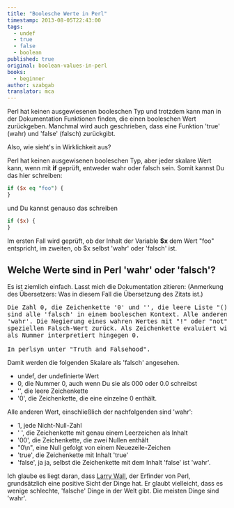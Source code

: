 ```yaml
---
title: "Boolesche Werte in Perl"
timestamp: 2013-08-05T22:43:00
tags:
  - undef
  - true
  - false
  - boolean
published: true
original: boolean-values-in-perl
books:
  - beginner
author: szabgab
translator: mca
---
```



Perl hat keinen ausgewiesenen booleschen Typ und trotzdem kann man in 
der Dokumentation Funktionen finden, die einen booleschen Wert zurückgeben.
Manchmal wird auch geschrieben, dass eine Funktion 'true' (wahr) und 'false' (falsch)
zurückgibt.

Also, wie sieht's in Wirklichkeit aus?


Perl hat keinen ausgewisenen booleschen Typ, aber jeder skalare Wert kann, wenn mit
<b>if</b> geprüft, entweder wahr oder falsch sein. Somit kannst Du das hier schreiben:

```perl
if ($x eq "foo") {
}
```

und Du kannst genauso das schreiben

```perl
if ($x) {
}
```

Im ersten Fall wird geprüft, ob der Inhalt der Variable <b>$x</b> dem Wert "foo"
entspricht, im zweiten, ob $x selbst 'wahr' oder 'falsch' ist.

## Welche Werte sind in Perl 'wahr' oder 'falsch'?

Es ist ziemlich einfach. Lasst mich die Dokumentation zitieren:
(Anmerkung des Übersetzers: Was in diesem Fall die Übersetzung des
Zitats ist.)

<pre>
Die Zahl 0, die Zeichenkette '0' und '', die leere Liste "()" und "undef"
sind alle 'falsch' in einem booleschen Kontext. Alle anderen Werte sind 
'wahr'. Die Negierung eines wahren Wertes mit "!" oder "not" gibt einen
speziellen Falsch-Wert zurück. Als Zeichenkette evaluiert wird '' zurückgegeben,
als Nummer interpretiert hingegen 0.

In perlsyn unter "Truth and Falsehood".
</pre>

Damit werden die folgenden Skalare als 'falsch' angesehen.

* undef, der undefinierte Wert
* 0, die Nummer 0, auch wenn Du sie als 000 oder 0.0 schreibst
* '', die leere Zeichenkette
* '0', die Zeichenkette, die eine einzelne 0 enthält.

Alle anderen Wert, einschließlich der nachfolgenden sind 'wahr':

* 1,  jede Nicht-Null-Zahl
* ' ', die Zeichenkette mit genau einem Leerzeichen als Inhalt
* '00', die Zeichenkette, die zwei Nullen enthält
* "0\n", eine Null gefolgt von einem Neuezeile-Zeichen
* 'true', die Zeichenkette mit Inhalt 'true'
* 'false', ja ja, selbst die Zeichenkette mit dem Inhalt 'false' ist 'wahr'.

Ich glaube es liegt daran, dass [Larry Wall](http://www.wall.org/~larry/),
der Erfinder von Perl, grundsätzlich eine positive Sicht der Dinge hat.
Er glaubt vielleicht, dass es wenige schlechte, 'falsche' Dinge in der Welt gibt.
Die meisten Dinge sind 'wahr'.
